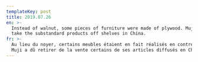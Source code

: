 ```yaml
---
templateKey: post
title: 2019.07.26
en: >-
  Instead of walnut, some pieces of furniture were made of plywood. Muji had to
  take the substandard products off shelves in China.
fr: >-
  Au lieu du noyer, certains meubles étaient en fait réalisés en contreplaqué.
  Muji a dû retirer de la vente certains de ses articles diffusés en Chine.
---
```


